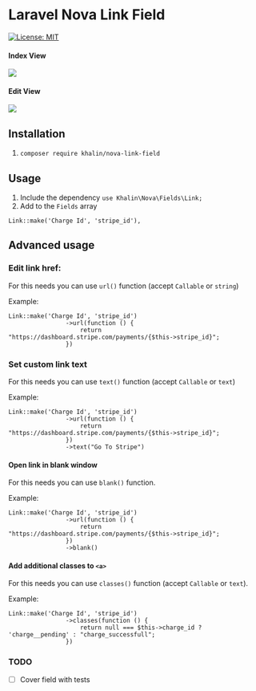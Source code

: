 # Laravel Nova Link Field
[![License: MIT](https://img.shields.io/badge/License-MIT-yellow.svg)](https://opensource.org/licenses/MIT)

#### Index View
![](github/index.png?raw=true)

#### Edit View
![](github/edit.png?raw=true)

## Installation

1. `composer require khalin/nova-link-field`

## Usage

1. Include the dependency `use Khalin\Nova\Fields\Link;`
2. Add to the `Fields` array
```
Link::make('Charge Id', 'stripe_id'),
```

## Advanced usage

### Edit link href: 
For this needs you can use `url()` function (accept `Callable` or `string`)

Example:
``` 
Link::make('Charge Id', 'stripe_id')
                ->url(function () {
                    return "https://dashboard.stripe.com/payments/{$this->stripe_id}";
                })
```

### Set custom link text
For this needs you can use `text()` function (accept `Callable` or `text`)

Example: 
``` 
Link::make('Charge Id', 'stripe_id')
                ->url(function () {
                    return "https://dashboard.stripe.com/payments/{$this->stripe_id}";
                })
                ->text("Go To Stripe")
```

#### Open link in blank window
For this needs you can use `blank()` function.

Example: 
``` 
Link::make('Charge Id', 'stripe_id')
                ->url(function () {
                    return "https://dashboard.stripe.com/payments/{$this->stripe_id}";
                })
                ->blank()
```

#### Add additional classes to `<a>`
For this needs you can use `classes()` function (accept `Callable` or `text`). 

Example: 
```
Link::make('Charge Id', 'stripe_id')
                ->classes(function () {
                    return null === $this->charge_id ? 'charge__pending' : "charge_successfull";
                })
```


### TODO
- [ ] Cover field with tests

